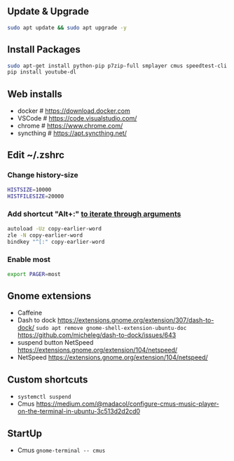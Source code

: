 ## Update & Upgrade
```bash
sudo apt update && sudo apt upgrade -y
```

## Install Packages
```bash
sudo apt-get install python-pip p7zip-full smplayer cmus speedtest-cli zsh curl wget git git-gui filezilla pavucontrol ufw servefile nmap
pip install youtube-dl
```

## Web installs
- docker     # https://download.docker.com
- VSCode 	   # https://code.visualstudio.com/
- chrome 	   # https://www.chrome.com/
- syncthing  # https://apt.syncthing.net/

## Edit ~/.zshrc
### Change history-size
```bash
HISTSIZE=10000
HISTFILESIZE=20000
```
### Add shortcut "Alt+:" [to iterate through arguments](https://medium.com/r/?url=https%3A%2F%2Fstackoverflow.com%2Fquestions%2F4009412%2Fhow-to-use-arguments-from-previous-command%2F55069846%2355069846)
```bash
autoload -Uz copy-earlier-word
zle -N copy-earlier-word
bindkey "^[:" copy-earlier-word
```

### Enable most
```bash
export PAGER=most
```

## Gnome extensions
- Caffeine
- Dash to dock https://extensions.gnome.org/extension/307/dash-to-dock/ `sudo apt remove gnome-shell-extension-ubuntu-doc` https://github.com/micheleg/dash-to-dock/issues/643
- suspend button NetSpeed https://extensions.gnome.org/extension/104/netspeed/
- NetSpeed https://extensions.gnome.org/extension/104/netspeed/

## Custom shortcuts
- `systemctl suspend`
- Cmus https://medium.com/@madacol/configure-cmus-music-player-on-the-terminal-in-ubuntu-3c513d2d2cd0

## StartUp
- Cmus `gnome-terminal -- cmus`